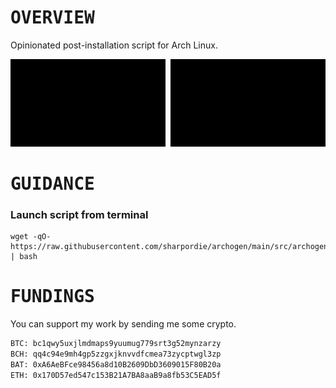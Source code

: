 # <samp>OVERVIEW</samp>

Opinionated post-installation script for Arch Linux.

<img src="assets/img1.png" width="49.25%"/><img src="assets/img0.png" width="1.5%"/><img src="assets/img2.png" width="49.25%"/>

# <samp>GUIDANCE</samp>

### Launch script from terminal

```shell
wget -qO- https://raw.githubusercontent.com/sharpordie/archogen/main/src/archogen.sh | bash
```

# <samp>FUNDINGS</samp>

You can support my work by sending me some crypto.

```txt
BTC: bc1qwy5uxjlmdmaps9yuumug779srt3g52mynzarzy
BCH: qq4c94e9mh4gp5zzgxjknvvdfcmea73zycptwgl3zp
BAT: 0xA6AeBFce98456a8d10B2609DbD3609015F80B20a
ETH: 0x170D57ed547c153B21A7BA8aaB9a8fb53C5EAD5f
```
